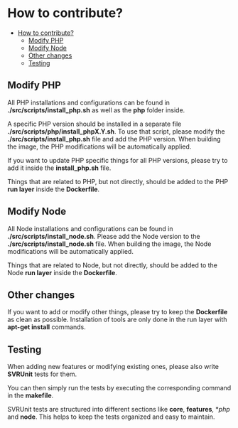 # How to contribute?

<!-- TOC -->
* [How to contribute?](#how-to-contribute)
  * [Modify PHP](#modify-php)
  * [Modify Node](#modify-node)
  * [Other changes](#other-changes)
  * [Testing](#testing)
<!-- TOC -->


## Modify PHP

All PHP installations and configurations can be found in **./src/scripts/install_php.sh** as well as the **php** folder inside.

A specific PHP version should be installed in a separate file **./src/scripts/php/install_phpX.Y.sh**.
To use that script, please modify the **./src/scripts/install_php.sh** file and add the PHP version.
When building the image, the PHP modifications will be automatically applied.

If you want to update PHP specific things for all PHP versions, please try to add it inside the **install_php.sh** file.

Things that are related to PHP, but not directly, should be added to the PHP **run layer** inside the **Dockerfile**.

## Modify Node

All Node installations and configurations can be found in **./src/scripts/install_node.sh**.
Please add the Node version to the **./src/scripts/install_node.sh** file.
When building the image, the Node modifications will be automatically applied.

Things that are related to Node, but not directly, should be added to the Node **run layer** inside the **Dockerfile**.

## Other changes

If you want to add or modify other things, please try to keep the **Dockerfile** as clean as possible.
Installation of tools are only done in the run layer with **apt-get install** commands.

## Testing

When adding new features or modifying existing ones, please also write **SVRUnit** tests for them.

You can then simply run the tests by executing the corresponding command in the **makefile**.

SVRUnit tests are structured into different sections like **core**, **features**, **php* and **node**.
This helps to keep the tests organized and easy to maintain.